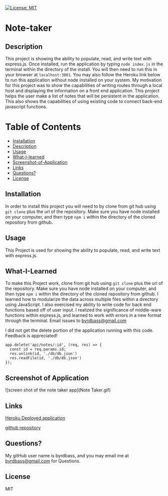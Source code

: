 
  [![License: MIT](https://img.shields.io/badge/License-MIT-yellow.svg)](https://opensource.org/licenses/MIT)
# Note-taker

## Description
This project is showing the ability to populate, read, and write text with express.js. Once installed, run the application by typing `node index.js` in the terminal within the directory of the install.  You will then need to run this in your browser at `localhost:3001`.  You may also follow the Heroku link below to run this application without node installed on your system.  My motivation for this project was to show the capabilities of writing routes through a local host and displaying the information on a front end application.
This project helps the user make a list of notes that will be persistent in the application.  This also shows the capabilities of using existing code to connect back-end javascript functions.

# Table of Contents
- [Installation](#Installation)
- [Description](#Description)
- [Usage](#Usage)
- [What-I-learned](#What-I-Learned)
- [Screenshot-of-Application](#Screenshot-of-Application)
- [Links](#Links)
- [Questions?](#Questions?)
- [License](#License)


## Installation
In order to install this project you will need to by clone from git hub using `git clone` plus the url of the repository.  Make sure you have node installed on your computer, and then type `npm i` within the directory of the cloned repository from github.

## Usage
This Project is used for showing the ability to populate, read, and write text with express.js.

## What-I-Learned
To make this Project work, clone from git hub using `git clone` plus the url of the repository.  Make sure you have node installed on your computer, and then type `npm i` within the directory of the cloned repository from github.  I learned how to modularize the data across multiple files within a directory using JavaScript.  I also exercised my ability to write code for back end functions based off of user input.  I realized the significance of middle-ware functions within express.js, and learned to work with errors in a new format through the terminal.
Email issues to byrdbass@gmail.com

I did not get the delete portion of the application running with this code.  Feedback is appreciated!

    app.delete('api/notes/:id', (req, res) => {
      const id = req.params.id;
      res.unlink(id, './db/db.json')
      res.readFile(id, './db/db.json')
    });


## Screenshot of Application
![screen shot of the note taker app](Note Taker.gif)

## Links
[Heroku Deployed application](https://write-some-notes.herokuapp.com/)

[github repository](https://github.com/Byrdbass/note-taker)

## Questions?
My gitHub user name is byrdbass, and you may email me at byrdbass@gmail.com for Questions.

## License
MIT
